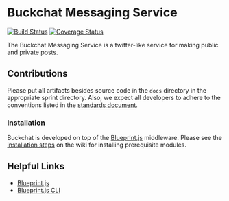 # Buckchat Messaging Service

[![Build Status](https://travis-ci.org/CS506/fall2016-group1.svg?branch=master)](https://travis-ci.org/CS506/fall2016-group1)
[![Coverage Status](https://coveralls.io/repos/github/CS506/fall2016-group1/badge.svg?branch=master)](https://coveralls.io/github/CS506/fall2016-group1?branch=master)

The Buckchat Messaging Service is a twitter-like service for making public and private posts.


## Contributions

Please put all artifacts besides source code in the `docs` directory in the appropriate sprint directory. Also, we expect all developers to adhere to the conventions listed in the [standards document](./docs/standards.md).

### Installation

Buckchat is developed on top of the [Blueprint.js](https://github.com/onehilltech/blueprint) middleware. Please see the [installation steps](https://github.com/CS506/fall2016-group1/wiki/Installation-Steps) on the wiki for installing prerequisite modules.


## Helpful Links

* [Blueprint.js](https://github.com/onehilltech/blueprint)
* [Blueprint.js CLI](https://github.com/onehilltech/blueprint-cli)
